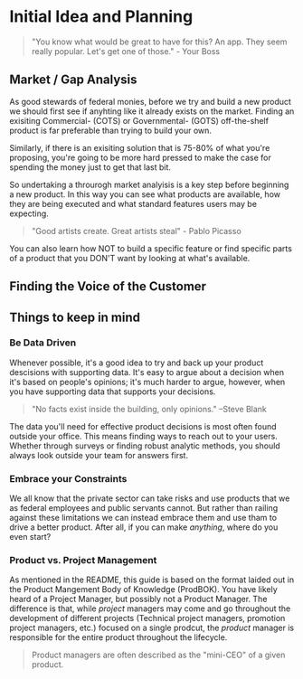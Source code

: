 # Initial Idea and Planning
>"You know what would be great to have for this? An app. They seem really popular. Let's get one of those." - Your Boss

## Market / Gap Analysis
As good stewards of federal monies, before we try and build a new product we should first see if anyhting like it already exists on the market. Finding an exisiting Commercial- (COTS) or Governmental- (GOTS) off-the-shelf product is far preferable than trying to build your own. 

Similarly, if there is an exisiting solution that is 75-80% of what you're proposing, you're going to be more hard pressed to make the case for spending the money just to get that last bit. 

So undertaking a throurogh market analyisis is a key step before beginning a new product. In this way you can see what products are available, how they are being executed and what standard features users may be expecting.

> "Good artists create. Great artists steal" - Pablo Picasso

You can also learn how NOT to build a specific feature or find specific parts of a product that you DON'T want by looking at what's available. 

## Finding the Voice of the Customer


## Things to keep in mind

### Be Data Driven
Whenever possible, it's a good idea to try and back up your product descisions with supporting data. It's easy to argue about a decision when it's based on people's opinions; it's much harder to argue, however, when you have supporting data that supports your decisions.  

>"No facts exist inside the building, only opinions." 
>–Steve Blank

The data you'll need for effective product decisions is most often found outside your office. This means finding ways to reach out to your users. Whether through surveys or finding robust analytic methods, you should always look outside your team for answers first. 

### Embrace your Constraints
We all know that the private sector can take risks and use products that we as federal employees and public servants cannot. But rather than railing against these limitations we can instead embrace them and use tham to drive a better product. After all, if you can make *anything*, where do you even start?

### Product vs. Project Management
As mentioned in the README, this guide is based on the format laided out in the Product Mangement Body of Knowledge (ProdBOK). You have likely heard of a Project Manager, but possibly not a Product Manager. The difference is that, while *project* managers may come and go throughout the development of different projects (Technical project managers, promotion project managers, etc.) focused on a single prodcut, the *product* manager is responsible for the entire product throughout the lifecycle.

> Product managers are often described as the "mini-CEO" of a given product.